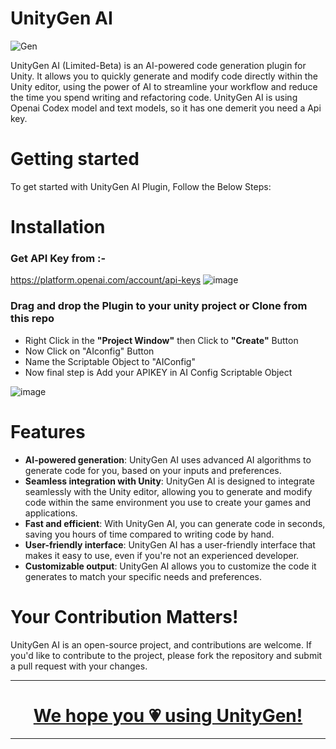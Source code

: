 # UnityGen AI
![Gen](https://user-images.githubusercontent.com/84278213/229094938-f238b523-2857-468f-8f3c-3a72ee77d9c7.png)

UnityGen AI (Limited-Beta) is an AI-powered code generation plugin for Unity. It allows you to quickly generate and modify code directly within the Unity editor, using the power of AI to streamline your workflow and reduce the time you spend writing and refactoring code. UnityGen AI is using  Openai Codex model and text models, so it has one demerit  you need a Api key. 

# Getting started
To get started with UnityGen AI Plugin, Follow the Below Steps:

# Installation

###  Get API Key from :-
https://platform.openai.com/account/api-keys
![image](https://user-images.githubusercontent.com/84278213/225302129-630c040b-87d1-4622-a056-abbb5134b2c3.png)


### Drag and drop the Plugin to your unity project or Clone from this repo 

- Right Click in the **"Project Window"** then Click to **"Create"** Button
- Now Click on "AIconfig" Button
- Name the Scriptable Object to "AIConfig"
- Now final step is Add your APIKEY in AI Config Scriptable Object

![image](https://user-images.githubusercontent.com/84278213/225302017-b288954f-b668-4044-9975-e56da43d0727.png)


# Features

- **AI-powered generation**: UnityGen AI uses advanced AI algorithms to generate code for you, based on your inputs and preferences.
- **Seamless integration with Unity**: UnityGen AI is designed to integrate seamlessly with the Unity editor, allowing you to generate and modify code within the same environment you use to create your games and applications.
- **Fast and efficient**: With UnityGen AI, you can generate code in seconds, saving you hours of time compared to writing code by hand.
- **User-friendly interface**: UnityGen AI has a user-friendly interface that makes it easy to use, even if you're not an experienced developer.
- **Customizable output**: UnityGen AI allows you to customize the code it generates to match your specific needs and preferences.


# Your Contribution Matters!
UnityGen AI is an open-source project, and contributions are welcome. If you'd like to contribute to the project, please fork the repository and submit a pull request with your changes. 

<div align="center">
  
**************************************************************
# [We hope you 💗 using UnityGen!](https://github.com/sponsors/himanshuskyrockets/)
***************************************************************
</div>
